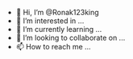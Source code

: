 - 👋 Hi, I’m @Ronak123king
- 👀 I’m interested in ...
- 🌱 I’m currently learning ...
- 💞️ I’m looking to collaborate on ...
- 📫 How to reach me ...

<!---
Ronak123king/Ronak123king is a ✨ special ✨ repository because its `README.md` (this file) appears on your GitHub profile.
You can click the Preview link to take a look at your changes.
--->
